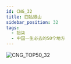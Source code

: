 ```yaml
---
id: CNG_32
title: 四姑娘山
sidebar_position: 32
tags:
  - 拾柒
  - 中国一生必去的50个地方
---
```

![CNG_TOP50_32](/img/love/CNG_TOP50/32.jpeg)
